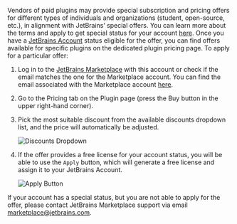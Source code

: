 [//]: # (title: Special Community Offers)

Vendors of paid plugins may provide special subscription and pricing offers for different types of individuals and organizations (student, open-source, etc.), in alignment with JetBrains’ special offers. You can learn more about the terms and apply to get special status for your account [here](https://www.jetbrains.com/store/#discounts). 
Once you have a [JetBrains Account](https://account.jetbrains.com/) status eligible for the offer, you can find offers available for specific plugins on the dedicated plugin pricing page. To apply for a particular offer:
1. Log in to the [JetBrains Marketplace](https://plugins.jetbrains.com/) with this account or check if the email matches the one for the Marketplace account. You can find the email associated with the Marketplace account [here](https://plugins.jetbrains.com/author/me/).
2. Go to the Pricing tab on the Plugin page (press the Buy button in the upper right-hand corner).
3. Pick the most suitable discount from the available discounts dropdown list, and the price will automatically be adjusted.

   ![Discounts Dropdown](discounts_dropdown.png)
   
4. If the offer provides a free license for your account status, you will be able to use the `Apply` button, which will generate a free license and assign it to your JetBrains Account.

   ![Apply Button](apply_button.png)

<note>
    <p>
        If your account has a special status, but you are not able to apply for the offer, please contact JetBrains Marketplace support via email <a href="mailto:marketplace@jetbrains.com">marketplace@jetbrains.com</a>.
    </p>
</note>

